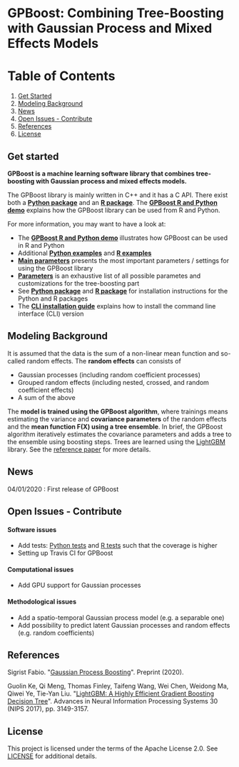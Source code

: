 GPBoost: Combining Tree-Boosting with Gaussian Process and Mixed Effects Models
===============================================================================

# Table of Contents
1. [Get Started](#get-started)
2. [Modeling Background](#modeling-background)
3. [News](#news)
4. [Open Issues - Contribute](#open-issues---contribute)
5. [References](#references)
6. [License](#license)


## Get started

**GPBoost is a machine learning software library that combines tree-boosting with Gaussian process and mixed effects models.**

The GPBoost library is mainly written in C++ and it has a C API. There exist both a [**Python package**](https://github.com/fabsig/GPBoost/tree/master/python-package) and an [**R package**](https://github.com/fabsig/GPBoost/tree/master/R-package). The [**GPBoost R and Python demo**](https://htmlpreview.github.io/?https://github.com/fabsig/GPBoost/blob/master/examples/GPBoost_demo.html) explains how the GPBoost library can be used from R and Python.

For more information, you may want to have a look at:

* The [**GPBoost R and Python demo**](https://htmlpreview.github.io/?https://github.com/fabsig/GPBoost/blob/master/examples/GPBoost_demo.html) illustrates how GPBoost can be used in R and Python
* Additional [**Python examples**](https://github.com/fabsig/GPBoost/tree/master/examples/python-guide) and [**R examples**](https://github.com/fabsig/GPBoost/tree/master/R-package/demo)
* [**Main parameters**](https://github.com/fabsig/GPBoost/blob/master/docs/Main_parameters.rst) presents the most important parameters / settings for using the GPBoost library
* [**Parameters**](https://github.com/fabsig/GPBoost/blob/master/docs/Parameters.rst) is an exhaustive list of all possible parametes and customizations for the tree-boosting part
* See [**Python package**](https://github.com/fabsig/GPBoost/tree/master/python-package) and [**R package**](https://github.com/fabsig/GPBoost/tree/master/R-package) for installation instructions for the Python and R packages
* The [**CLI installation guide**](https://github.com/fabsig/GPBoost/blob/master/docs/Installation_guide.rst) explains how to install the command line interface (CLI) version


## Modeling Background
It is assumed that the data is the sum of a non-linear mean function and so-called random effects. The **random effects** can consists of

- Gaussian processes (including random coefficient processes)
- Grouped random effects (including nested, crossed, and random coefficient effects)
- A sum of the above

The **model is trained using the GPBoost algorithm**, where trainings means estimating the variance and **covariance parameters** of the random effects and the **mean function F(X) using a tree ensemble**. In brief, the GPBoost algorithm iteratively estimates the covariance parameters and adds a tree to the ensemble using boosting steps. Trees are learned using the [LightGBM](https://github.com/microsoft/LightGBM/) library. See the [reference paper](XXX) for more details.

## News

04/01/2020 : First release of GPBoost

## Open Issues - Contribute

#### Software issues
- Add tests: [Python tests](https://github.com/fabsig/GPBoost/tree/master/tests) and [R tests](https://github.com/fabsig/GPBoost/tree/master/R-package/tests) such that the coverage is higher
- Setting up Travis CI for GPBoost 

#### Computational issues
- Add GPU support for Gaussian processes

#### Methodological issues
- Add a spatio-temporal Gaussian process model (e.g. a separable one)
- Add possibility to predict latent Gaussian processes and random effects (e.g. random coefficients)

## References

Sigrist Fabio. "[Gaussian Process Boosting](https://arxiv.org/abs/XXX)". Preprint (2020).

Guolin Ke, Qi Meng, Thomas Finley, Taifeng Wang, Wei Chen, Weidong Ma, Qiwei Ye, Tie-Yan Liu. "[LightGBM: A Highly Efficient Gradient Boosting Decision Tree](https://papers.nips.cc/paper/6907-lightgbm-a-highly-efficient-gradient-boosting-decision-tree)". Advances in Neural Information Processing Systems 30 (NIPS 2017), pp. 3149-3157.

## License

This project is licensed under the terms of the Apache License 2.0. See [LICENSE](https://github.com/fabsig/GPBoost/blob/master/LICENSE) for additional details.
